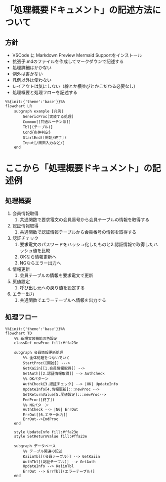 # 「処理概要ドキュメント」の記述方法について
## 方針
- VSCode に Markdown Preview Mermaid Supportをインストール
- 拡張子.mdのファイルを作成してマークダウンで記述する
- 処理詳細はかかない
- 例外は書かない
- 凡例以外は使わない
- レイアウトは気にしない（線とか横並びとかこだわる必要なし）
- 処理概要と処理フローを記述する

```mermaid
%%{init:{'theme':'base'}}%%
flowchart LR
    subgraph example [凡例]
        GenericProc[実装する処理]
        Common[[共通ルーチン系]]
        Tbl[(テーブル)]
        Cond{条件判定}
        StartEnd([開始/終了])
        Input[/画面入力など/]
    end
```
# ここから「処理概要ドキュメント」の記述例
## 処理概要
1. 会員情報取得
    1. 共通関数で要求電文の会員番号から会員テーブルの情報を取得する
2. 認証情報取得
   1. 共通関数で認証情報テーブルから会員番号の情報を取得する
3. 認証チェック
   1. 要求電文のパスワードをハッシュ化したものと2.認証情報で取得したハッシュ値を比較
   2. OKなら情報更新へ
   3. NGならエラー出力へ
4. 情報更新
   1. 会員テーブルの情報を要求電文で更新
5. 戻値設定
   1. 呼び出し元への戻り値を設定する
6. エラー出力
   1. 共通関数でエラーテーブルへ情報を出力する

## 処理フロー
```mermaid
%%{init:{'theme':'base'}}%%
flowchart TD
    %% 新規実装機能の色設定
    classDef newProc fill:#ffa23e

    subgraph 会員情報更新処理
        %% 全体処理をつないでいく
        StartProc([開始]) --->
        GetKaiin[[1.会員情報取得]] --> 
        GetAuth[[2.認証情報取得]] --> AuthCheck
        %% OKパターン
        AuthCheck{3.認証チェック} --> |OK| UpdateInfo
        UpdateInfo[4.情報更新]:::newProc -->
        SetReturnValue[5.戻値設定]:::newProc-->
        EndProc([終了])
        %% NGパターン
        AuthCheck --> |NG| ErrOut
        ErrOut[[6.エラー出力]]
        ErrOut-->EndProc
    end
    
    style UpdateInfo fill:#ffa23e
    style SetReturnValue fill:#ffa23e
    
    subgraph データベース
        %% テーブル関連の記述
        KaiinTbl[(会員テーブル)] --> GetKaiin
        AuthTbl[(認証テーブル)] --> GetAuth
        UpdateInfo --> KaiinTbl
        ErrOut --> ErrTbl[(エラーテーブル)]
    end
```

